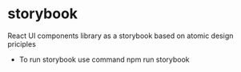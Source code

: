 # storybook
React UI components library as a storybook based on atomic design priciples

* To run storybook use command npm run storybook

